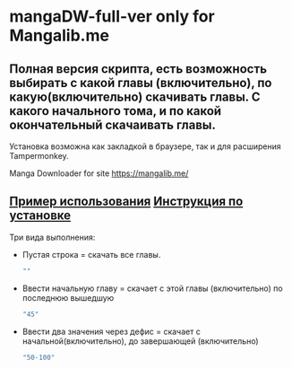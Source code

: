 # mangaDW-full-ver only for Mangalib.me
Полная версия скрипта, есть возможность выбирать с какой главы (включительно), по какую(включительно) скачивать главы. С какого начального тома, и по какой окончательный скачаивать главы.
--------
Установка возможна как закладкой в браузере, так и для расширения Tampermonkey.

Manga Downloader for site https://mangalib.me/

[Пример использования](https://www.twitch.tv/videos/548637154) 
[Инструкция по установке](https://youtu.be/A5ZTIHvd9FE)
-------
Три вида выполнения:
- Пустая строка = скачать все главы. 
  ```js
  ""
  ```
- Ввести начальную главу = скачает с этой главы (включительно) по последнюю вышедшую 
  ```js
  "45"
  ```
- Ввести два значения через дефис = скачает с начальной(включительно), до завершающей (включительно) 
  ```js
  "50-100"
  ```

